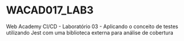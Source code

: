 # WACAD017_LAB3
Web Academy CI/CD - Laboratório 03 -  Aplicando o conceito de testes utilizando Jest com uma biblioteca externa para análise de cobertura
